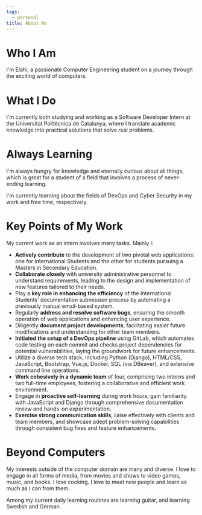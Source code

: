 ```yaml
---
tags:
  - personal
title: About Me
---
```

# Who I Am

I'm Elahi, a passionate Computer Engineering student on a journey through the exciting world of computers.

# What I Do

I'm currently both studying and working as a Software Developer Intern at the Universitat Politècnica de Catalunya, where I translate academic knowledge into practical solutions that solve real problems.
# Always Learning

I'm always hungry for knowledge and eternally curious about all things, which is great for a student of a field that involves a process of never-ending learning.

I'm currently learning about the fields of DevOps and Cyber Security in my work and free time, respectively.

# Key Points of My Work

My current work as an intern involves many tasks. Mainly I:

- **Actively contribute** to the development of two pivotal web applications: one for International Students and the other for students pursuing a Masters in Secondary Education.
- **Collaborate closely** with university administrative personnel to understand requirements, leading to the design and implementation of new features tailored to their needs.
- Play a **key role in enhancing the efficiency** of the International Students' documentation submission process by automating a previously manual email-based system.
- Regularly **address and resolve software bugs**, ensuring the smooth operation of web applications and enhancing user experience.
- Diligently **document project developments**, facilitating easier future modifications and understanding for other team members.
- **Initiated the setup of a DevOps pipeline** using GitLab, which automates code testing on each commit and checks project dependencies for potential vulnerabilities, laying the groundwork for future enhancements.
- Utilize a diverse tech stack, including Python (Django), HTML/CSS, JavaScript, Bootstrap, Vue.js, Docker, SQL (via DBeaver), and extensive command line operations.
- **Work cohesively in a dynamic team** of four, comprising two interns and two full-time employees, fostering a collaborative and efficient work environment.
- Engage in **proactive self-learning** during work hours, gain familiarity with JavaScript and Django through comprehensive documentation review and hands-on experimentation.
- **Exercise strong communication skills**, liaise effectively with clients and team members, and showcase adept problem-solving capabilities through consistent bug fixes and feature enhancements.

# Beyond Computers

My interests outside of the computer domain are many and diverse. I love to engage in all forms of media, from movies and shows to video games, music, and books. I love cooking. I love to meet new people and learn as much as I can from them.

Among my current daily learning routines are learning guitar, and learning Swedish and German.